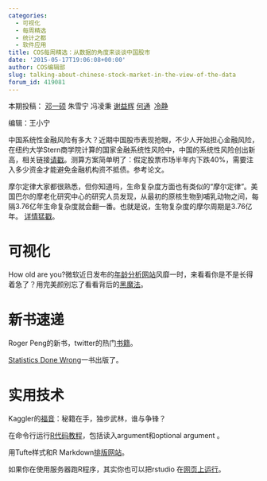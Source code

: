 ```yaml
---
categories:
  - 可视化
  - 每周精选
  - 统计之都
  - 软件应用
title: COS每周精选：从数据的角度来谈谈中国股市
date: '2015-05-17T19:06:08+00:00'
author: COS编辑部
slug: talking-about-chinese-stock-market-in-the-view-of-the-data
forum_id: 419081
---
```


本期投稿： [邓一硕](http://yishuo.org/) 朱雪宁 冯凌秉 [谢益辉](http://yihui.name/) [何通](https://github.com/hetong007)  [冷静](http://www.weibo.com/p/1005051756465937/home?from=page_100505&mod=TAB&noscale_head=1#_0)

编辑：王小宁

中国系统性金融风险有多大？近期中国股市表现抢眼，不少人开始担心金融风险，在纽约大学Stern商学院计算的国家金融系统性风险中，中国的系统性风险创出新高，相关链接[请戳](http://vlab.stern.nyu.edu/welcome/risk/)。测算方案简单明了：假定股票市场半年内下跌40%，需要注入多少资金才能避免金融机构资不抵债。参考论文。

摩尔定律大家都很熟悉，但你知道吗，生命复杂度方面也有类似的“摩尔定律”。美国巴尔的摩老化研究中心的研究人员发现，从最初的原核生物到哺乳动物之间，每隔3.76亿年生命复杂度就会翻一番。也就是说，生物复杂度的摩尔周期是3.76亿年。 [详情猛戳](http://www.technologyreview.com/view/513781/moores-law-and-the-origin-of-life/)。

<!--more-->

# 可视化

How old are you?微软近日发布的[年龄分析网站](http://www.how-old.net/)风靡一时，来看看你是不是长得着急了？用完美颜别忘了看看背后的[黑魔法](http://blog.how-old.net/)。

# 新书速递

Roger Peng的新书，twitter的热门[书籍](https://leanpub.com/rprogramming)。

[Statistics Done Wrong](http://www.statisticsdonewrong.com)一书出版了。

# 实用技术

Kaggler的[福音](http://suanfazu.com/t/kaggle-ji-qi-xue-xi-jing-sai-guan-jun-ji-you-sheng-zhe-de-yuan-dai-ma-hui-zong/230)：秘籍在手，独步武林，谁与争锋？

在命令行运行[R代码教程](http://www.cureffi.org/2014/01/15/running-r-batch-mode-linux/)，包括读入argument和optional argument 。

用Tufte样式和R Markdown[排版网站](http://cpsievert.github.io/knitr-jekyll/2015/04/jekyll-tufte-servr.html)。

如果你在使用服务器跑R程序，其实你也可以把rstudio 在[网页上运行](http://www.linuxidc.com/Linux/2012-02/54610.htm)。
